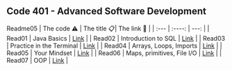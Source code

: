 Code 401 - Advanced Software Development
-------------------------------------------------------

Readme05
| The code  ⚠️  | The title 📋| The link  🔗   |
| :---        |    :----:   |          ---: |
|  Read01      | Java Basics      |     [Link](https://mohd-saqr.github.io/reading-notes/Read01)  |
| Read02    |    Introduction to SQL    | [Link](https://mohd-saqr.github.io/reading-notes/Readme02)     |
|  Read03      |  Practice in the Terminal     |    [Link](https://mohd-saqr.github.io/reading-notes/Readme03)   |
|  Read04     |  Arrays, Loops, Imports     |    [Link](https://mohd-saqr.github.io/reading-notes/Read04)   |
|  Read05     |  Your Mindset    |    [Link](https://mohd-saqr.github.io/reading-notes/Readme05)   |
|  Read06      |  Maps, primitives, File I/O   |    [Link](https://mohd-saqr.github.io/reading-notes/Readme06)   |
|  Read07      |  OOP   |    [Link](https://mohd-saqr.github.io/reading-notes/Readme07)   |





